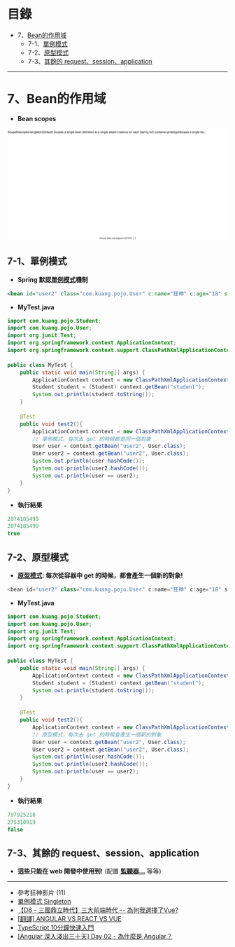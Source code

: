 <h1>目錄</h1>

- 7、[Bean的作用域](#s1)
  - 7-1、[單例模式](#s2)
  - 7-2、[原型模式](#s3)
  - 7-3、[其餘的 request、session、application](#s4)

---

# 7、Bean的作用域<span id="s1"/>

- **Bean scopes**

<img src="./image/16.dio.svg"/>

## 7-1、單例模式<span id="s2"/>

- **Spring 默認[單例模式](https://docs.spring.io/spring-framework/docs/current/reference/html/core.html#beans-factory-scopes-prototype)機制**

```xml
<bean id="user2" class="com.kuang.pojo.User" c:name="狂神" c:age="18" scope="singleton"/>
```

- **MyTest.java**

```java
import com.kuang.pojo.Student;
import com.kuang.pojo.User;
import org.junit.Test;
import org.springframework.context.ApplicationContext;
import org.springframework.context.support.ClassPathXmlApplicationContext;

public class MyTest {
    public static void main(String[] args) {
        ApplicationContext context = new ClassPathXmlApplicationContext("beans.xml");
        Student student = (Student) context.getBean("student");
        System.out.println(student.toString());
    }

    @Test
    public void test2(){
        ApplicationContext context = new ClassPathXmlApplicationContext("userBeans.xml");
        // 單例模式，每次去 get 的時候都是同一個對象
        User user = context.getBean("user2", User.class);
        User user2 = context.getBean("user2", User.class);
        System.out.println(user.hashCode());
        System.out.println(user2.hashCode());
        System.out.println(user == user2);
    }
}
```

- **執行結果**

```cs
2074185499
2074185499
true
```


## 7-2、原型模式<span id="s3"/>

- **[原型模式](https://docs.spring.io/spring-framework/docs/current/reference/html/core.html#beans-factory-scopes-prototype): 每次從容器中 get 的時候，都會產生一個新的對象!**

```cs
<bean id="user2" class="com.kuang.pojo.User" c:name="狂神" c:age="18" scope="prototype"/>
```

- **MyTest.java**

```java
import com.kuang.pojo.Student;
import com.kuang.pojo.User;
import org.junit.Test;
import org.springframework.context.ApplicationContext;
import org.springframework.context.support.ClassPathXmlApplicationContext;

public class MyTest {
    public static void main(String[] args) {
        ApplicationContext context = new ClassPathXmlApplicationContext("beans.xml");
        Student student = (Student) context.getBean("student");
        System.out.println(student.toString());
    }

    @Test
    public void test2(){
        ApplicationContext context = new ClassPathXmlApplicationContext("userBeans.xml");
        // 原型模式，每次去 get 的時候會產生一個新的對象
        User user = context.getBean("user2", User.class);
        User user2 = context.getBean("user2", User.class);
        System.out.println(user.hashCode());
        System.out.println(user2.hashCode());
        System.out.println(user == user2);
    }
}
```

- **執行結果**
  
```cs
797925218
275310919
false
```

## 7-3、其餘的 request、session、application<span id="s4"/>

- **這些只能在 web 開發中使用到!** (配置 **[監聽器...](https://docs.spring.io/spring-framework/docs/current/reference/html/core.html#beans-factory-scopes-other-web-configuration)** 等等)

---
- 參考狂神影片 (11)
- [單例模式 Singleton](https://skyyen999.gitbooks.io/-study-design-pattern-in-java/content/singleton.html)
- [【D6 - 三國鼎立時代】三大前端時代 -- 為何我選擇了Vue?](https://ithelp.ithome.com.tw/articles/10234520)
- [[翻譯] ANGULAR VS REACT VS VUE](https://terrylee7788.wordpress.com/2019/10/24/angular-vs-react-vs-vue/)
- [TypeScript 10分鐘快速入門](https://eddychang.me/typescript-quick-start-in-10-mins)
- [[Angular 深入淺出三十天] Day 02 - 為什麼是 Angular？](https://ithelp.ithome.com.tw/articles/10202827)
